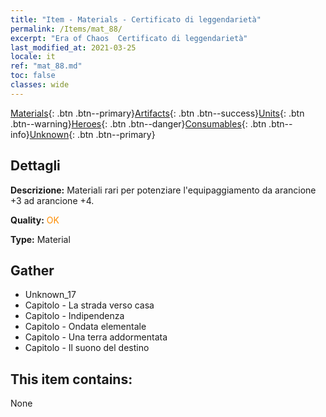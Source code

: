 ```yaml
---
title: "Item - Materials - Certificato di leggendarietà"
permalink: /Items/mat_88/
excerpt: "Era of Chaos  Certificato di leggendarietà"
last_modified_at: 2021-03-25
locale: it
ref: "mat_88.md"
toc: false
classes: wide
---
```

 [Materials](/it/Items/){: .btn .btn--primary}[Artifacts](/it/Items/Artifacts/){: .btn .btn--success}[Units](/it/Items/Units/){: .btn .btn--warning}[Heroes](/it/Items/Heroes/){: .btn .btn--danger}[Consumables](/it/Items/Consumables/){: .btn .btn--info}[Unknown](/it/Items/Unknown/){: .btn .btn--primary}

## Dettagli
 **Descrizione:** Materiali rari per potenziare l'equipaggiamento da arancione +3 ad arancione +4.

 **Quality:** <span style="color: #FF8C00">OK</span>

 **Type:** Material

## Gather

*    Unknown_17 
*    Capitolo - La strada verso casa 
*    Capitolo - Indipendenza 
*    Capitolo - Ondata elementale 
*    Capitolo - Una terra addormentata 
*    Capitolo - Il suono del destino 

## This item contains:

  None

